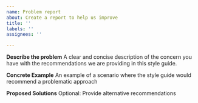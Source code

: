 ```yaml
---
name: Problem report
about: Create a report to help us improve
title: ''
labels: ''
assignees: ''

---
```


**Describe the problem**
A clear and concise description of the concern you have with the recommendations we are providing in this style guide.

**Concrete Example**
An example of a scenario where the style guide would recommend a problematic approach

**Proposed Solutions**
Optional: Provide alternative recommendations